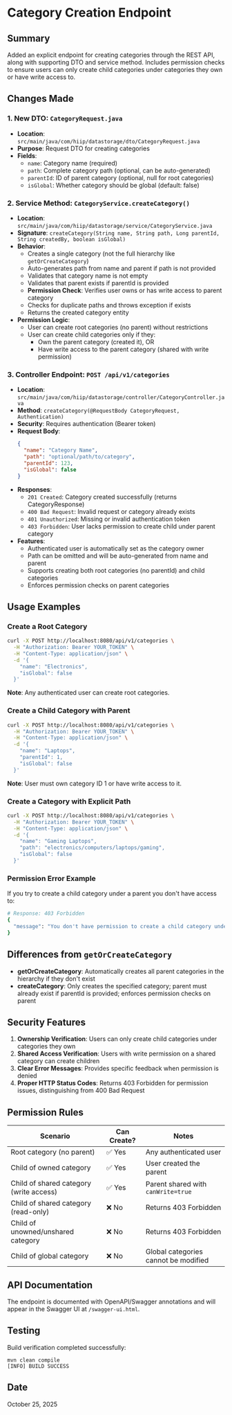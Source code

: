 # Category Creation Endpoint

## Summary
Added an explicit endpoint for creating categories through the REST API, along with supporting DTO and service method. Includes permission checks to ensure users can only create child categories under categories they own or have write access to.

## Changes Made

### 1. New DTO: `CategoryRequest.java`
- **Location**: `src/main/java/com/hiip/datastorage/dto/CategoryRequest.java`
- **Purpose**: Request DTO for creating categories
- **Fields**:
  - `name`: Category name (required)
  - `path`: Complete category path (optional, can be auto-generated)
  - `parentId`: ID of parent category (optional, null for root categories)
  - `isGlobal`: Whether category should be global (default: false)

### 2. Service Method: `CategoryService.createCategory()`
- **Location**: `src/main/java/com/hiip/datastorage/service/CategoryService.java`
- **Signature**: `createCategory(String name, String path, Long parentId, String createdBy, boolean isGlobal)`
- **Behavior**:
  - Creates a single category (not the full hierarchy like `getOrCreateCategory`)
  - Auto-generates path from name and parent if path is not provided
  - Validates that category name is not empty
  - Validates that parent exists if parentId is provided
  - **Permission Check**: Verifies user owns or has write access to parent category
  - Checks for duplicate paths and throws exception if exists
  - Returns the created category entity
- **Permission Logic**:
  - User can create root categories (no parent) without restrictions
  - User can create child categories only if they:
    - Own the parent category (created it), OR
    - Have write access to the parent category (shared with write permission)

### 3. Controller Endpoint: `POST /api/v1/categories`
- **Location**: `src/main/java/com/hiip/datastorage/controller/CategoryController.java`
- **Method**: `createCategory(@RequestBody CategoryRequest, Authentication)`
- **Security**: Requires authentication (Bearer token)
- **Request Body**:
  ```json
  {
    "name": "Category Name",
    "path": "optional/path/to/category",
    "parentId": 123,
    "isGlobal": false
  }
  ```
- **Responses**:
  - `201 Created`: Category created successfully (returns CategoryResponse)
  - `400 Bad Request`: Invalid request or category already exists
  - `401 Unauthorized`: Missing or invalid authentication token
  - `403 Forbidden`: User lacks permission to create child under parent category
- **Features**:
  - Authenticated user is automatically set as the category owner
  - Path can be omitted and will be auto-generated from name and parent
  - Supports creating both root categories (no parentId) and child categories
  - Enforces permission checks on parent categories

## Usage Examples

### Create a Root Category
```bash
curl -X POST http://localhost:8080/api/v1/categories \
  -H "Authorization: Bearer YOUR_TOKEN" \
  -H "Content-Type: application/json" \
  -d '{
    "name": "Electronics",
    "isGlobal": false
  }'
```
**Note**: Any authenticated user can create root categories.

### Create a Child Category with Parent
```bash
curl -X POST http://localhost:8080/api/v1/categories \
  -H "Authorization: Bearer YOUR_TOKEN" \
  -H "Content-Type: application/json" \
  -d '{
    "name": "Laptops",
    "parentId": 1,
    "isGlobal": false
  }'
```
**Note**: User must own category ID 1 or have write access to it.

### Create a Category with Explicit Path
```bash
curl -X POST http://localhost:8080/api/v1/categories \
  -H "Authorization: Bearer YOUR_TOKEN" \
  -H "Content-Type: application/json" \
  -d '{
    "name": "Gaming Laptops",
    "path": "electronics/computers/laptops/gaming",
    "isGlobal": false
  }'
```

### Permission Error Example
If you try to create a child category under a parent you don't have access to:
```bash
# Response: 403 Forbidden
{
  "message": "You don't have permission to create a child category under 'electronics/computers'. You must be the owner or have write access to the parent category."
}
```

## Differences from `getOrCreateCategory`

- **getOrCreateCategory**: Automatically creates all parent categories in the hierarchy if they don't exist
- **createCategory**: Only creates the specified category; parent must already exist if parentId is provided; enforces permission checks on parent

## Security Features

1. **Ownership Verification**: Users can only create child categories under categories they own
2. **Shared Access Verification**: Users with write permission on a shared category can create children
3. **Clear Error Messages**: Provides specific feedback when permission is denied
4. **Proper HTTP Status Codes**: Returns 403 Forbidden for permission issues, distinguishing from 400 Bad Request

## Permission Rules

| Scenario | Can Create? | Notes |
|----------|-------------|-------|
| Root category (no parent) | ✅ Yes | Any authenticated user |
| Child of owned category | ✅ Yes | User created the parent |
| Child of shared category (write access) | ✅ Yes | Parent shared with `canWrite=true` |
| Child of shared category (read-only) | ❌ No | Returns 403 Forbidden |
| Child of unowned/unshared category | ❌ No | Returns 403 Forbidden |
| Child of global category | ❌ No | Global categories cannot be modified |

## API Documentation

The endpoint is documented with OpenAPI/Swagger annotations and will appear in the Swagger UI at `/swagger-ui.html`.

## Testing

Build verification completed successfully:
```
mvn clean compile
[INFO] BUILD SUCCESS
```

## Date
October 25, 2025
